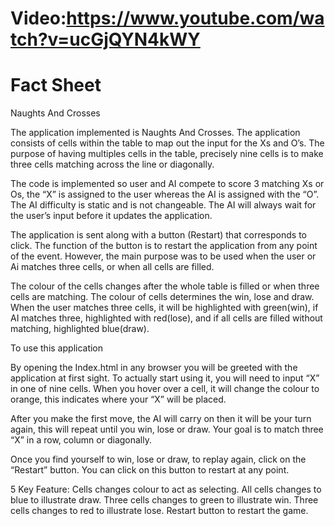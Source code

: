 # Video:https://www.youtube.com/watch?v=ucGjQYN4kWY
# Fact Sheet

Naughts And Crosses

The application implemented is Naughts And Crosses. The application consists of cells within the table to map out the input for the Xs and O’s. The purpose of having multiples cells in the table, precisely nine cells is to make three cells matching across the line or diagonally. 

The code is implemented so user and AI compete to score 3 matching Xs or Os, the “X” is assigned to the user whereas the AI is assigned with the “O”. The AI difficulty is static and is not changeable. The AI will always wait for the user’s input before it updates the application. 

The application is sent along with a button (Restart) that corresponds to click. The function of the button is to restart the application from any point of the event. However, the main purpose was to be used when the user or Ai matches three cells, or when all cells are filled.

The colour of the cells changes after the whole table is filled or when three cells are matching. The colour of cells determines the win, lose and draw. When the user matches three cells, it will be highlighted with green(win), if AI matches three, highlighted with red(lose), and if all cells are filled without matching, highlighted blue(draw).

To use this application

By opening the Index.html in any browser you will be greeted with the application at first sight. To actually start using it, you will need to input “X” in one of nine cells. When you hover over a cell, it will change the colour to orange, this indicates where your “X” will be placed. 

After you make the first move, the AI will carry on then it will be your turn again, this will repeat until you win, lose or draw. Your goal is to match three “X” in a row, column or diagonally. 

Once you find yourself to win, lose or draw, to replay again, click on the “Restart” button. You can click on this button to restart at any point.




5 Key Feature:
Cells changes colour to act as selecting.
All cells changes to blue to illustrate draw.
Three cells changes to green to illustrate win.
Three cells changes to red to illustrate lose.
Restart button to restart the game.
